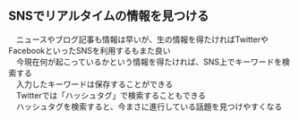 ## SNSでリアルタイムの情報を見つける
　ニュースやブログ記事も情報は早いが、生の情報を得たければTwitterやFacebookといったSNSを利用するもまた良い  
　今現在何が起こっているかという情報を得たければ、SNS上でキーワードを検索する  
　入力したキーワードは保存することができる  
　Twitterでは「ハッシュタグ」で検索することもできる  
　ハッシュタグを検索すると、今まさに進行している話題を見つけやすくなる
